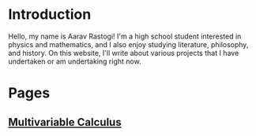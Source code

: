 # Introduction
Hello, my name is Aarav Rastogi! I'm a high school student interested in physics and mathematics, and I also enjoy studying literature, philosophy, and history. On this website, I'll write about various projects that I have undertaken or am undertaking right now.

# Pages
## [Multivariable Calculus](subpage.md)
